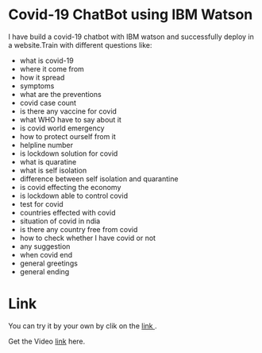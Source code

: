# Covid-19 ChatBot using IBM Watson

I have build a covid-19 chatbot with IBM watson and successfully deploy in a website.Train with different questions like:
- what is covid-19
- where it come from
- how it spread
- symptoms
- what are the preventions
- covid case count
- is there any vaccine for covid
- what WHO have to say about it
- is covid world emergency
- how to protect ourself from it
- helpline number
- is lockdown solution for covid
- what is quaratine
- what is self isolation
- difference between self isolation and quarantine
- is covid effecting the economy
- is lockdown able to control covid
- test for covid
- countries effected with covid
- situation of covid in ndia
- is there any country free from covid
- how to check whether I have covid or not
- any suggestion
- when covid end
- general greetings
- general ending
<h1>Link </h1>
You can try it by your own by clik on the <a href="https://web-chat.global.assistant.watson.cloud.ibm.com/preview.html?region=eu-gb&integrationID=b46321ee-5a3d-45ec-a170-fc89ffce6e34&serviceInstanceID=08f0a67a-294a-471a-83b4-156417e50db5">link </a>.

Get the Video  <a href="https://www.youtube.com/watch?v=VkTLwKaujCo&t=12s">link</a> here.
